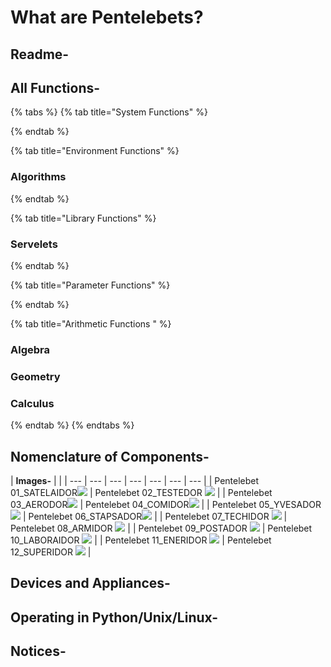 # What are Pentelebets?

## Readme-

## All Functions-

{% tabs %}
{% tab title="System Functions" %}

{% endtab %}

{% tab title="Environment Functions" %}
### Algorithms
{% endtab %}

{% tab title="Library Functions" %}
### Servelets
{% endtab %}

{% tab title="Parameter Functions" %}

{% endtab %}

{% tab title="Arithmetic Functions " %}
### Algebra

### Geometry

### Calculus
{% endtab %}
{% endtabs %}

## Nomenclature of Components-

| **Images-** |  |
| --- | --- | --- | --- | --- | --- | --- |
| Pentelebet 01\_SATELAIDOR![](.gitbook/assets/pentelebet-01_satelaidor.png) | Pentelebet 02\_TESTEDOR  ![](.gitbook/assets/pentelebet-02_testedor.png) |
| Pentelebet 03\_AERODOR![](.gitbook/assets/pentelebet-03_aerodor.png) | Pentelebet 04\_COMIDOR![](.gitbook/assets/pentelebet-04_comidor.png) |
| Pentelebet 05\_YVESADOR![](.gitbook/assets/pentelebet-05_yvesador.png)  | Pentelebet 06\_STAPSADOR![](.gitbook/assets/pentelebet-06_stapsador.png)  |
| Pentelebet 07\_TECHIDOR ![](.gitbook/assets/pentelebet-07_techidor.png)  | Pentelebet 08\_ARMIDOR ![](.gitbook/assets/pentelebet-08_armidor.png)  |
| Pentelebet 09\_POSTADOR ![](.gitbook/assets/pentelebet-09_postador.png)  | Pentelebet 10\_LABORAIDOR ![](.gitbook/assets/pentelebet-10_laboraidor.png)  |
| Pentelebet 11\_ENERIDOR ![](.gitbook/assets/pentelebet-11_eneridor%20%282%29.png)  | Pentelebet 12\_SUPERIDOR ![](.gitbook/assets/pentelebet-12_superidor.png)  |

## Devices and Appliances-



## Operating in Python/Unix/Linux-

## Notices-


